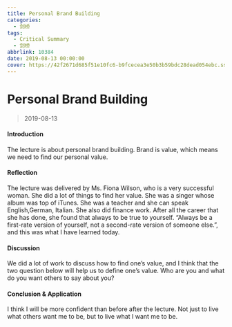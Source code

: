 ```yaml
---
title: Personal Brand Building
categories:
  - 剑桥
tags:
  - Critical Summary
  - 剑桥
abbrlink: 10384
date: 2019-08-13 00:00:00
cover: https://42f2671d685f51e10fc6-b9fcecea3e50b3b59bdc28dead054ebc.ssl.cf5.rackcdn.com/illustrations/personal_documents_cgj5.svg
---
```


# Personal Brand Building

> 2019-08-13

#### Introduction

The lecture is about personal brand building. Brand is value, which means we need to find our personal value. 

#### Reflection

The lecture was delivered by Ms. Fiona Wilson, who is a very successful woman. She did a lot of things to find her value. She was a singer whose album was top of iTunes. She was a teacher and she can speak English,German, Italian. She also did finance work. After all the career that she has done, she found that always to be true to yourself. “Always be a first-rate version of yourself, not a second-rate version of someone else.”, and this was what I have learned today.

#### Discussion

We did a lot of work to discuss how to find one’s value, and I think that the two question below will help us to define one’s value. Who are you and what do you want others to say about you?

#### Conclusion & Application

I think I will be more confident than before after the lecture. Not just to live what others want me to be, but to live what I want me to be.